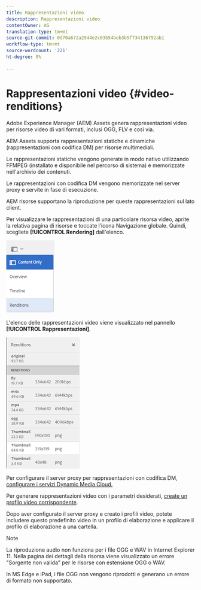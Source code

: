 ```yaml
---
title: Rappresentazioni video
description: Rappresentazioni video
contentOwner: AG
translation-type: tm+mt
source-git-commit: 0d70a672a2944e2c03b54beb3b5f734136792ab1
workflow-type: tm+mt
source-wordcount: '221'
ht-degree: 0%

---
```



# Rappresentazioni video {#video-renditions}

Adobe Experience Manager (AEM) Assets genera rappresentazioni video per risorse video di vari formati, inclusi OGG, FLV e così via.

 AEM Assets supporta rappresentazioni statiche e dinamiche (rappresentazioni con codifica DM) per risorse multimediali.

Le rappresentazioni statiche vengono generate in modo nativo utilizzando FFMPEG (installato e disponibile nel percorso di sistema) e memorizzate nell&#39;archivio dei contenuti.

Le rappresentazioni con codifica DM vengono memorizzate nel server proxy e servite in fase di esecuzione.

AEM risorse supportano la riproduzione per queste rappresentazioni sul lato client.

Per visualizzare le rappresentazioni di una particolare risorsa video, aprite la relativa pagina di risorse e toccate l’icona Navigazione globale. Quindi, scegliete **[!UICONTROL Rendering]** dall&#39;elenco.

![chlimage_1-478](assets/chlimage_1-478.png)

L&#39;elenco delle rappresentazioni video viene visualizzato nel pannello **[!UICONTROL Rappresentazioni]**.

![chlimage_1-479](assets/chlimage_1-479.png)

Per configurare il server proxy per rappresentazioni con codifica DM, [configurare i servizi Dynamic Media Cloud.](config-dynamic.md)

Per generare rappresentazioni video con i parametri desiderati, [create un profilo video corrispondente](video-profiles.md).

Dopo aver configurato il server proxy e creato i profili video, potete includere questo predefinito video in un profilo di elaborazione e applicare il profilo di elaborazione a una cartella.

>[!NOTE]
>
>La riproduzione audio non funziona per i file OGG e WAV in Internet Explorer 11. Nella pagina dei dettagli della risorsa viene visualizzato un errore &quot;Sorgente non valida&quot; per le risorse con estensione OGG o WAV.
>
>In MS Edge e iPad, i file OGG non vengono riprodotti e generano un errore di formato non supportato.
